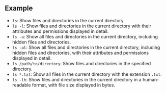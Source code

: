 ## Example

- `ls`: Show files and directories in the current directory.
- `ls -l`: Show files and directories in the current directory with their attributes and permissions displayed in detail.
- `ls -a`: Show all files and directories in the current directory, including hidden files and directories.
- `ls -al`: Show all files and directories in the current directory, including hidden files and directories, with their attributes and permissions displayed in detail.
- `ls /path/to/directory`: Show files and directories in the specified directory.
- `ls *.txt`: Show all files in the current directory with the extension `.txt`.
- `ls -lh`: Show files and directories in the current directory in a human-readable format, with file size displayed in bytes.
